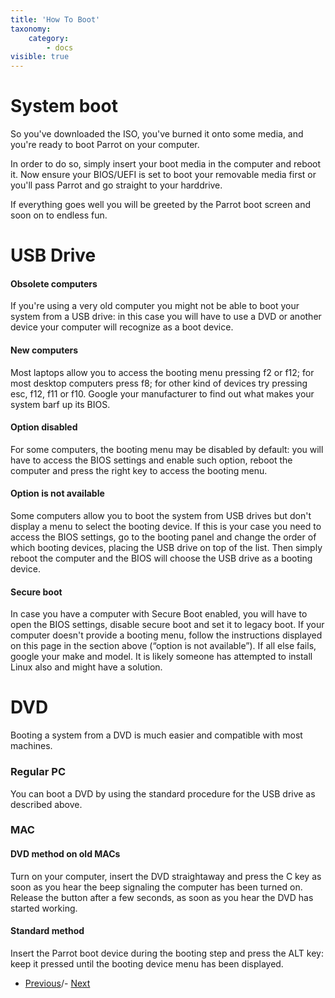 ```yaml
---
title: 'How To Boot'
taxonomy:
    category:
        - docs
visible: true
---
```


# System boot

So you've downloaded the ISO, you've burned it onto some media, and you're ready to boot Parrot on your computer.

In order to do so, simply insert your boot media in the computer and reboot it. Now ensure your BIOS/UEFI is set to boot your removable media first or you'll pass Parrot and go straight to your harddrive.

 If everything goes well you will be greeted by the Parrot boot screen and soon on to endless fun.

# USB Drive

#### Obsolete computers

If you're using a very old computer you might not be able to boot your system from a USB drive: in this case you will have to use a DVD or another device your computer will recognize as a boot device.

#### New computers

Most laptops allow you to access the booting menu pressing f2 or f12; for most desktop computers press f8; for other kind of devices try pressing esc, f12, f11 or f10. Google your manufacturer to find out what makes your system barf up its BIOS.

#### Option disabled

For some computers, the booting menu may be disabled by default: you will have to access the BIOS settings and enable such option, reboot the computer and press the right key to access the booting menu.

#### Option is not available

Some computers allow you to boot the system from USB drives but don't display a menu to select the booting device. If this is your case you need to access the BIOS settings, go to the booting panel and change the order of which booting devices, placing the USB drive on top of the list. Then simply reboot the computer and the BIOS will choose the USB drive as a booting device.

#### Secure boot

In case you have a computer with Secure Boot enabled, you will have to open the BIOS settings, disable secure boot and set it to legacy boot. If your computer doesn't provide a booting menu, follow the instructions displayed on this page in the section above (“option is not available”). If all else fails, google your make and model. It is likely someone has attempted to install Linux also and might have a solution. 


# DVD

Booting a system from a DVD is much easier and compatible with most machines.


### Regular PC

You can boot a DVD by using the standard procedure for the USB drive as described above.


### MAC

#### DVD method on old MACs

Turn on your computer, insert the DVD straightaway and press the C key as soon as you hear the beep signaling the computer has been turned on. Release the button after a few seconds, as soon as you hear the DVD has started working.

#### Standard method

 Insert the Parrot boot device during the booting step and press the ALT key: keep it pressed until the booting device menu has been displayed.

- [Previous](getting-started/create-boot-device.md)/- [Next](wiki/startpage.md)